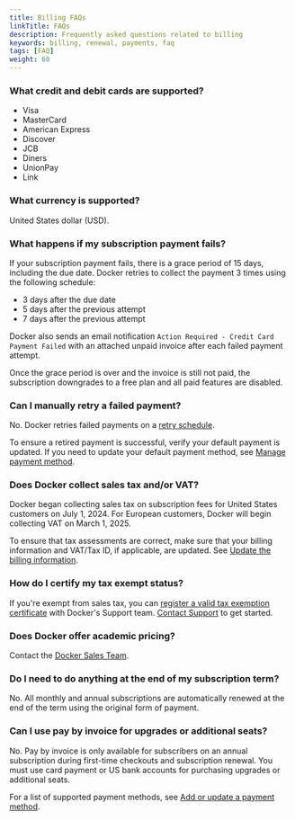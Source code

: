 ```yaml
---
title: Billing FAQs
linkTitle: FAQs
description: Frequently asked questions related to billing
keywords: billing, renewal, payments, faq
tags: [FAQ]
weight: 60
---
```


### What credit and debit cards are supported?

- Visa
- MasterCard
- American Express
- Discover
- JCB
- Diners
- UnionPay
- Link

### What currency is supported?

United States dollar (USD).

### What happens if my subscription payment fails?

If your subscription payment fails, there is a grace period of 15 days, including the due date. Docker retries to collect the payment 3 times using the following schedule:

- 3 days after the due date
- 5 days after the previous attempt
- 7 days after the previous attempt

Docker also sends an email notification `Action Required - Credit Card Payment Failed` with an attached unpaid invoice after each failed payment attempt.

Once the grace period is over and the invoice is still not paid, the subscription downgrades to a free plan and all paid features are disabled.

### Can I manually retry a failed payment?

No. Docker retries failed payments on a [retry schedule](/manuals/billing/faqs.md#what-happens-if-my-subscription-payment-fails).

To ensure a retired payment is successful, verify your default payment is
updated. If you need to update your default payment method, see
[Manage payment method](/manuals/billing/payment-method.md#manage-payment-method).

### Does Docker collect sales tax and/or VAT?

Docker began collecting sales tax on subscription fees for United States customers on July 1, 2024. For European customers, Docker will begin collecting VAT on March 1, 2025.

To ensure that tax assessments are correct, make sure that your billing information and VAT/Tax ID, if applicable, are updated. See [Update the billing information](/billing/details/).

### How do I certify my tax exempt status?

If you're exempt from sales tax, you can [register a valid tax exemption certificate](./tax-certificate.md) with Docker's Support team. [Contact Support](https://hub.docker.com/support/contact) to get started.

### Does Docker offer academic pricing?

Contact the [Docker Sales Team](https://www.docker.com/company/contact).

### Do I need to do anything at the end of my subscription term?

No. All monthly and annual subscriptions are automatically renewed at the end of the term using the original form of payment.

### Can I use pay by invoice for upgrades or additional seats?

No. Pay by invoice is only available for subscribers on an annual subscription
during first-time checkouts and subscription renewal. You must use card payment
or US bank accounts for purchasing upgrades or additional seats.

For a list of supported payment methods, see [Add or update a payment method](/manuals/billing/payment-method.md).